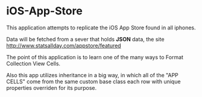 # iOS-App-Store

<p>This application attempts to replicate the iOS App Store found in all iphones.</p>
<p>Data will be fetched from a sever that holds <b>JSON</b> data, the site <a href="http://www.statsallday.com/appstore/featured">http://www.statsallday.com/appstore/featured</></a></p>
<p>The point of this application is to learn one of the many ways to Format Collection View Cells.</p>
<p>Also this app utilizes inheritance in a big way, in which all of the "APP CELLS" come from the same custom base class each row with unique properties overriden for its purpose.</p>
